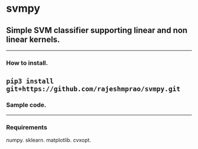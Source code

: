 # svmpy 

## Simple SVM classifier supporting linear and non linear kernels.
---

### How to install.  

`pip3 install git+https://github.com/rajeshmprao/svmpy.git`
---
### Sample code. 

---

### Requirements

numpy. 
sklearn. 
matplotlib. 
cvxopt. 


